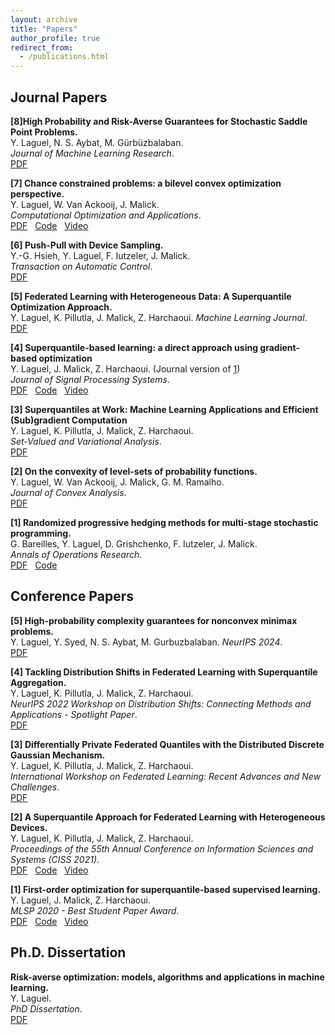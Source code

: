 ```yaml
---
layout: archive
title: "Papers"
author_profile: true
redirect_from:
  - /publications.html
---
```


## Journal Papers
**[8]High Probability and Risk-Averse Guarantees for Stochastic Saddle Point Problems.**  
Y. Laguel, N. S. Aybat, M. Gürbüzbalaban.  
*Journal of Machine Learning Research*.  
[PDF](https://arxiv.org/pdf/2304.00444.pdf)  

**[7] Chance constrained problems: a bilevel convex optimization perspective.**  
Y. Laguel, W. Van Ackooij, J. Malick.  
*Computational Optimization and Applications*.  
[PDF](https://yassine-laguel.github.io/files/taco-paper.pdf) &nbsp;
[Code](https://github.com/yassine-laguel/taco) &nbsp;
[Video](https://www.youtube.com/watch?v=KB3sV-trEy4&list)  

**[6] Push-Pull with Device Sampling.**  
Y.-G. Hsieh, Y. Laguel, F. Iutzeler, J. Malick.  
*Transaction on Automatic Control*.  
[PDF](/files/ppds-paper.pdf)  

**[5] Federated Learning with Heterogeneous Data: A Superquantile Optimization Approach.**  
Y. Laguel, K. Pillutla, J. Malick, Z. Harchaoui.
*Machine Learning Journal*.  
[PDF](https://arxiv.org/pdf/2112.09429.pdf)  

**[4] Superquantile-based learning: a direct approach using gradient-based optimization**  
Y. Laguel, J. Malick, Z. Harchaoui. (Journal version of [1](https://arxiv.org/abs/2009.14575))  
*Journal of Signal Processing Systems*.  
[PDF](/files/2021_jsps.pdf) &nbsp;
[Code](https://github.com/yassine-laguel/spqr) &nbsp;
[Video](https://www.youtube.com/watch?v=JRWvWxOxRiQ)

**[3] Superquantiles at Work: Machine Learning Applications and Efficient (Sub)gradient Computation**  
Y. Laguel, K. Pillutla, J. Malick, Z. Harchaoui.  
*Set-Valued and Variational Analysis*.  
[PDF](/files/svaa-paper.pdf)  

**[2] On the convexity of level-sets of probability functions.**  
Y. Laguel, W. Van Ackooij, J. Malick, G. M. Ramalho.  
*Journal of Convex Analysis*.  
[PDF](/files/transconcavity-paper.pdf)  

**[1] Randomized progressive hedging methods for multi-stage stochastic programming.**  
G. Bareilles, Y. Laguel, D. Grishchenko, F. Iutzeler, J. Malick.  
*Annals of Operations Research*.  
[PDF](https://hal.archives-ouvertes.fr/hal-02946615/document) &nbsp;
[Code](https://github.com/yassine-laguel/RandomizedProgressiveHedging.jl)

## Conference Papers

**[5] High-probability complexity guarantees for nonconvex minimax problems.**  
Y. Laguel, Y. Syed, N. S. Aybat, M. Gurbuzbalaban. 
*NeurIPS 2024*.  
[PDF](/files/sfl_neurips_2022.pdf)

**[4] Tackling Distribution Shifts in Federated Learning with Superquantile Aggregation.**  
Y. Laguel, K. Pillutla, J. Malick, Z. Harchaoui.  
*NeurIPS 2022 Workshop on Distribution Shifts: Connecting Methods and Applications - Spotlight Paper*.  
[PDF](/files/sfl_neurips_2022.pdf)

**[3] Differentially Private Federated Quantiles with the Distributed Discrete Gaussian Mechanism.**  
Y. Laguel, K. Pillutla, J. Malick, Z. Harchaoui.  
*International Workshop on Federated Learning: Recent Advances and New Challenges*.  
[PDF](/files/dp_neurips_2022.pdf)

**[2] A Superquantile Approach for Federated Learning with Heterogeneous Devices.**  
Y. Laguel, K. Pillutla, J. Malick, Z. Harchaoui.  
*Proceedings of the 55th Annual Conference on Information Sciences and Systems (CISS 2021)*.  
[PDF](https://arxiv.org/pdf/2002.11223.pdf) &nbsp;
[Code](https://github.com/krishnap25/simplicial-fl) &nbsp;
[Video](https://www.youtube.com/watch?v=W-oNzU04Y8I)

**[1] First-order optimization for superquantile-based supervised learning.**  
Y. Laguel, J. Malick, Z. Harchaoui.  
*MLSP 2020 - Best Student Paper Award*.  
[PDF](https://arxiv.org/abs/2009.14575) &nbsp;
[Code](https://github.com/yassine-laguel/spqr) &nbsp;
[Video](https://www.youtube.com/watch?v=JRWvWxOxRiQ)  

## Ph.D. Dissertation
**Risk-averse optimization: models, algorithms and applications in machine learning.**  
Y. Laguel.  
*PhD Dissertation*.  
[PDF](/files/phd_thesis.pdf)  

<!--
{% if author.googlescholar %}
  You can also find my articles on <u><a href="{{author.googlescholar}}">my Google Scholar profile</a>.</u>
{% endif %}

{% include base_path %}

{% for post in site.publications reversed %}
  {% include archive-single.html %}
{% endfor %} -->
